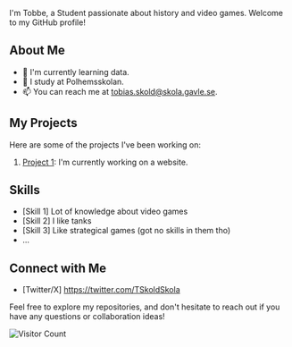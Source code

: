 
I'm Tobbe, a Student passionate about history and video games. Welcome to my GitHub profile!

## About Me

- 🌱 I'm currently learning data.
- 💼 I study at Polhemsskolan.
- 📫 You can reach me at tobias.skold@skola.gavle.se.

## My Projects

Here are some of the projects I've been working on:

1. [Project 1]([link-to-project-1](https://github.com/Polhemsskolan-DATA/sidmallen-T066E)): I'm currently working on a website.

## Skills

- [Skill 1] Lot of knowledge about video games 
- [Skill 2] I like tanks
- [Skill 3] Like strategical games (got no skills in them tho)
- ...

## Connect with Me

- [Twitter/X]
  https://twitter.com/TSkoldSkola

Feel free to explore my repositories, and don't hesitate to reach out if you have any questions or collaboration ideas!

![Visitor Count]((https://visitor-badge.laobi.icu/badge?page_id=T066E)https://visitor-badge.laobi.icu/badge?page_id=T066E)
